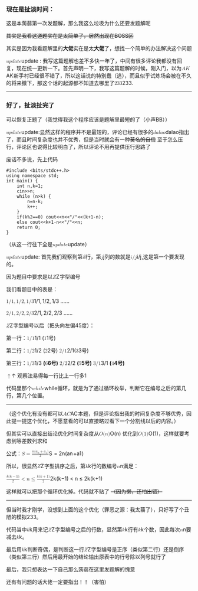 <h3>现在是扯淡时间：</h3>
<p>这是本蒟蒻第一次发题解，那么我这么垃圾为什么还要发题解呢</p>
<p><s>其实是我看这道题实在是太简单了，居然出现在BOSS区</s></p>
<p>其实是因为我看题解里的<strong>大佬</strong>实在是太<strong>大佬</strong>了，想找一个简单的办法解决这个问题</p>
<p><span><span class="katex"><span class="katex-mathml"><math xmlns="http://www.w3.org/1998/Math/MathML"><semantics><mrow><mi>u</mi><mi>p</mi><mi>d</mi><mi>a</mi><mi>t</mi><mi>e</mi></mrow><annotation encoding="application/x-tex">update</annotation></semantics></math></span><span class="katex-html" aria-hidden="true"><span class="base"><span class="strut" style="height:0.8888799999999999em;vertical-align:-0.19444em;"></span><span class="mord mathnormal">u</span><span class="mord mathnormal">p</span><span class="mord mathnormal">d</span><span class="mord mathnormal">a</span><span class="mord mathnormal">t</span><span class="mord mathnormal">e</span></span></span></span></span> : 我写这篇题解也差不多快一年了，中间有很多评论我都没有回复，现在统一更新一下。首先声明一下，我写这篇题解的时候，刚入门，以为<span><span class="katex"><span class="katex-mathml"><math xmlns="http://www.w3.org/1998/Math/MathML"><semantics><mrow><mi>A</mi><mi>K</mi></mrow><annotation encoding="application/x-tex">AK</annotation></semantics></math></span><span class="katex-html" aria-hidden="true"><span class="base"><span class="strut" style="height:0.68333em;vertical-align:0em;"></span><span class="mord mathnormal">A</span><span class="mord mathnormal" style="margin-right:0.07153em;">K</span></span></span></span></span>新手村已经很不错了，所以这话说的特别蠢（逃），而且似乎试炼场会被在不久的将来撤下，那这个话的起源都不知道去哪里了<span><span class="katex"><span class="katex-mathml"><math xmlns="http://www.w3.org/1998/Math/MathML"><semantics><mrow><mn>233</mn></mrow><annotation encoding="application/x-tex">233</annotation></semantics></math></span><span class="katex-html" aria-hidden="true"><span class="base"><span class="strut" style="height:0.64444em;vertical-align:0em;"></span><span class="mord">2</span><span class="mord">3</span><span class="mord">3</span></span></span></span></span>.</p>
<hr>
<h3>好了，扯淡扯完了</h3>
<p>可以恢复正题了（我觉得我这个程序应该是题解里最短的了（小声BB））</p>
<p><span><span class="katex"><span class="katex-mathml"><math xmlns="http://www.w3.org/1998/Math/MathML"><semantics><mrow><mi>u</mi><mi>p</mi><mi>d</mi><mi>a</mi><mi>t</mi><mi>e</mi></mrow><annotation encoding="application/x-tex">update</annotation></semantics></math></span><span class="katex-html" aria-hidden="true"><span class="base"><span class="strut" style="height:0.8888799999999999em;vertical-align:-0.19444em;"></span><span class="mord mathnormal">u</span><span class="mord mathnormal">p</span><span class="mord mathnormal">d</span><span class="mord mathnormal">a</span><span class="mord mathnormal">t</span><span class="mord mathnormal">e</span></span></span></span></span>:显然这样的程序并不是最短的，评论已经有很多的<span><span class="katex"><span class="katex-mathml"><math xmlns="http://www.w3.org/1998/Math/MathML"><semantics><mrow><mi>d</mi><mi>a</mi><mi>l</mi><mi>a</mi><mi>o</mi></mrow><annotation encoding="application/x-tex">dalao</annotation></semantics></math></span><span class="katex-html" aria-hidden="true"><span class="base"><span class="strut" style="height:0.69444em;vertical-align:0em;"></span><span class="mord mathnormal">d</span><span class="mord mathnormal">a</span><span class="mord mathnormal" style="margin-right:0.01968em;">l</span><span class="mord mathnormal">a</span><span class="mord mathnormal">o</span></span></span></span></span>指出了，而且时间复杂度也并不优秀，但是当时就会有一种<s>莫名的自信</s> 至于怎么压行，评论区也说得比较明白了，所以评论不用再提供压行思路了</p>
<p>废话不多说，先上代码</p>
<pre><code class="language-cpp" data-rendered-lang="cpp"><span class="hljs-meta">#<span class="hljs-meta-keyword">include</span> <span class="hljs-meta-string">&lt;bits/stdc++.h&gt;</span></span>
<span class="hljs-keyword">using</span> <span class="hljs-keyword">namespace</span> <span class="hljs-built_in">std</span>; 
<span class="hljs-function"><span class="hljs-keyword">int</span> <span class="hljs-title">main</span><span class="hljs-params">()</span> </span>{
	<span class="hljs-keyword">int</span> n,k=<span class="hljs-number">1</span>;
	<span class="hljs-built_in">cin</span>&gt;&gt;n;
	<span class="hljs-keyword">while</span> (n&gt;k) {
		n=n-k;
		k++;
	}
	<span class="hljs-keyword">if</span>(k%<span class="hljs-number">2</span>==<span class="hljs-number">0</span>) <span class="hljs-built_in">cout</span>&lt;&lt;n&lt;&lt;<span class="hljs-string">"/"</span>&lt;&lt;(k+<span class="hljs-number">1</span>-n);
	<span class="hljs-keyword">else</span> <span class="hljs-built_in">cout</span>&lt;&lt;k+<span class="hljs-number">1</span>-n&lt;&lt;<span class="hljs-string">"/"</span>&lt;&lt;n;
	<span class="hljs-keyword">return</span> <span class="hljs-number">0</span>;
} 
</code></pre>
<p>（从这一行往下全是<span><span class="katex"><span class="katex-mathml"><math xmlns="http://www.w3.org/1998/Math/MathML"><semantics><mrow><mi>u</mi><mi>p</mi><mi>d</mi><mi>a</mi><mi>t</mi><mi>e</mi></mrow><annotation encoding="application/x-tex">update</annotation></semantics></math></span><span class="katex-html" aria-hidden="true"><span class="base"><span class="strut" style="height:0.8888799999999999em;vertical-align:-0.19444em;"></span><span class="mord mathnormal">u</span><span class="mord mathnormal">p</span><span class="mord mathnormal">d</span><span class="mord mathnormal">a</span><span class="mord mathnormal">t</span><span class="mord mathnormal">e</span></span></span></span></span>）</p>
<p><span><span class="katex"><span class="katex-mathml"><math xmlns="http://www.w3.org/1998/Math/MathML"><semantics><mrow><mi>u</mi><mi>p</mi><mi>d</mi><mi>a</mi><mi>t</mi><mi>e</mi></mrow><annotation encoding="application/x-tex">update</annotation></semantics></math></span><span class="katex-html" aria-hidden="true"><span class="base"><span class="strut" style="height:0.8888799999999999em;vertical-align:-0.19444em;"></span><span class="mord mathnormal">u</span><span class="mord mathnormal">p</span><span class="mord mathnormal">d</span><span class="mord mathnormal">a</span><span class="mord mathnormal">t</span><span class="mord mathnormal">e</span></span></span></span></span>: 首先我们观察到第<span><span class="katex"><span class="katex-mathml"><math xmlns="http://www.w3.org/1998/Math/MathML"><semantics><mrow><mi>i</mi></mrow><annotation encoding="application/x-tex">i</annotation></semantics></math></span><span class="katex-html" aria-hidden="true"><span class="base"><span class="strut" style="height:0.65952em;vertical-align:0em;"></span><span class="mord mathnormal">i</span></span></span></span></span>行，第<span><span class="katex"><span class="katex-mathml"><math xmlns="http://www.w3.org/1998/Math/MathML"><semantics><mrow><mi>j</mi></mrow><annotation encoding="application/x-tex">j</annotation></semantics></math></span><span class="katex-html" aria-hidden="true"><span class="base"><span class="strut" style="height:0.85396em;vertical-align:-0.19444em;"></span><span class="mord mathnormal" style="margin-right:0.05724em;">j</span></span></span></span></span>列的数就是<span><span class="katex"><span class="katex-mathml"><math xmlns="http://www.w3.org/1998/Math/MathML"><semantics><mrow><mi>i</mi><mi mathvariant="normal">/</mi><mi>j</mi></mrow><annotation encoding="application/x-tex">i/j</annotation></semantics></math></span><span class="katex-html" aria-hidden="true"><span class="base"><span class="strut" style="height:1em;vertical-align:-0.25em;"></span><span class="mord mathnormal">i</span><span class="mord">/</span><span class="mord mathnormal" style="margin-right:0.05724em;">j</span></span></span></span></span>,这是第一个要发现的。</p>
<p>因为题目中要求是以<span><span class="katex"><span class="katex-mathml"><math xmlns="http://www.w3.org/1998/Math/MathML"><semantics><mrow><mi>Z</mi></mrow><annotation encoding="application/x-tex">Z</annotation></semantics></math></span><span class="katex-html" aria-hidden="true"><span class="base"><span class="strut" style="height:0.68333em;vertical-align:0em;"></span><span class="mord mathnormal" style="margin-right:0.07153em;">Z</span></span></span></span></span>字型编号</p>
<p>我们看题目中的表是：</p>
<p><span><span class="katex"><span class="katex-mathml"><math xmlns="http://www.w3.org/1998/Math/MathML"><semantics><mrow><mn>1</mn><mi mathvariant="normal">/</mi><mn>1</mn><mo separator="true">,</mo><mn>1</mn><mi mathvariant="normal">/</mi><mn>2</mn><mo separator="true">,</mo><mn>1</mn><mi mathvariant="normal">/</mi><mn>3</mn></mrow><annotation encoding="application/x-tex">1/1,1/2,1/3</annotation></semantics></math></span><span class="katex-html" aria-hidden="true"><span class="base"><span class="strut" style="height:1em;vertical-align:-0.25em;"></span><span class="mord">1</span><span class="mord">/</span><span class="mord">1</span><span class="mpunct">,</span><span class="mspace" style="margin-right:0.16666666666666666em;"></span><span class="mord">1</span><span class="mord">/</span><span class="mord">2</span><span class="mpunct">,</span><span class="mspace" style="margin-right:0.16666666666666666em;"></span><span class="mord">1</span><span class="mord">/</span><span class="mord">3</span></span></span></span></span> ……</p>
<p><span><span class="katex"><span class="katex-mathml"><math xmlns="http://www.w3.org/1998/Math/MathML"><semantics><mrow><mn>2</mn><mi mathvariant="normal">/</mi><mn>1</mn><mo separator="true">,</mo><mn>2</mn><mi mathvariant="normal">/</mi><mn>2</mn><mo separator="true">,</mo><mn>2</mn><mi mathvariant="normal">/</mi><mn>3</mn></mrow><annotation encoding="application/x-tex">2/1,2/2,2/3</annotation></semantics></math></span><span class="katex-html" aria-hidden="true"><span class="base"><span class="strut" style="height:1em;vertical-align:-0.25em;"></span><span class="mord">2</span><span class="mord">/</span><span class="mord">1</span><span class="mpunct">,</span><span class="mspace" style="margin-right:0.16666666666666666em;"></span><span class="mord">2</span><span class="mord">/</span><span class="mord">2</span><span class="mpunct">,</span><span class="mspace" style="margin-right:0.16666666666666666em;"></span><span class="mord">2</span><span class="mord">/</span><span class="mord">3</span></span></span></span></span> ……</p>
<p><span><span class="katex"><span class="katex-mathml"><math xmlns="http://www.w3.org/1998/Math/MathML"><semantics><mrow><mi>Z</mi></mrow><annotation encoding="application/x-tex">Z</annotation></semantics></math></span><span class="katex-html" aria-hidden="true"><span class="base"><span class="strut" style="height:0.68333em;vertical-align:0em;"></span><span class="mord mathnormal" style="margin-right:0.07153em;">Z</span></span></span></span></span>字型编号以后（把头向左偏45度）：</p>
<p>第一行：<span><span class="katex"><span class="katex-mathml"><math xmlns="http://www.w3.org/1998/Math/MathML"><semantics><mrow><mn>1</mn><mi mathvariant="normal">/</mi><mn>1</mn></mrow><annotation encoding="application/x-tex">1/1</annotation></semantics></math></span><span class="katex-html" aria-hidden="true"><span class="base"><span class="strut" style="height:1em;vertical-align:-0.25em;"></span><span class="mord">1</span><span class="mord">/</span><span class="mord">1</span></span></span></span></span>  (<span><span class="katex"><span class="katex-mathml"><math xmlns="http://www.w3.org/1998/Math/MathML"><semantics><mrow><mn>1</mn></mrow><annotation encoding="application/x-tex">1</annotation></semantics></math></span><span class="katex-html" aria-hidden="true"><span class="base"><span class="strut" style="height:0.64444em;vertical-align:0em;"></span><span class="mord">1</span></span></span></span></span>号)</p>
<p>第二行：<span><span class="katex"><span class="katex-mathml"><math xmlns="http://www.w3.org/1998/Math/MathML"><semantics><mrow><mn>1</mn><mi mathvariant="normal">/</mi><mn>2</mn></mrow><annotation encoding="application/x-tex">1/2</annotation></semantics></math></span><span class="katex-html" aria-hidden="true"><span class="base"><span class="strut" style="height:1em;vertical-align:-0.25em;"></span><span class="mord">1</span><span class="mord">/</span><span class="mord">2</span></span></span></span></span> (<span><span class="katex"><span class="katex-mathml"><math xmlns="http://www.w3.org/1998/Math/MathML"><semantics><mrow><mn>2</mn></mrow><annotation encoding="application/x-tex">2</annotation></semantics></math></span><span class="katex-html" aria-hidden="true"><span class="base"><span class="strut" style="height:0.64444em;vertical-align:0em;"></span><span class="mord">2</span></span></span></span></span>号)  <span><span class="katex"><span class="katex-mathml"><math xmlns="http://www.w3.org/1998/Math/MathML"><semantics><mrow><mn>2</mn><mi mathvariant="normal">/</mi><mn>1</mn></mrow><annotation encoding="application/x-tex">2/1</annotation></semantics></math></span><span class="katex-html" aria-hidden="true"><span class="base"><span class="strut" style="height:1em;vertical-align:-0.25em;"></span><span class="mord">2</span><span class="mord">/</span><span class="mord">1</span></span></span></span></span>(<span><span class="katex"><span class="katex-mathml"><math xmlns="http://www.w3.org/1998/Math/MathML"><semantics><mrow><mn>3</mn></mrow><annotation encoding="application/x-tex">3</annotation></semantics></math></span><span class="katex-html" aria-hidden="true"><span class="base"><span class="strut" style="height:0.64444em;vertical-align:0em;"></span><span class="mord">3</span></span></span></span></span>号)</p>
<p>第三行：<span><span class="katex"><span class="katex-mathml"><math xmlns="http://www.w3.org/1998/Math/MathML"><semantics><mrow><mn>1</mn><mi mathvariant="normal">/</mi><mn>3</mn></mrow><annotation encoding="application/x-tex">1/3</annotation></semantics></math></span><span class="katex-html" aria-hidden="true"><span class="base"><span class="strut" style="height:1em;vertical-align:-0.25em;"></span><span class="mord">1</span><span class="mord">/</span><span class="mord">3</span></span></span></span></span> <strong>(<span><span class="katex"><span class="katex-mathml"><math xmlns="http://www.w3.org/1998/Math/MathML"><semantics><mrow><mn>6</mn></mrow><annotation encoding="application/x-tex">6</annotation></semantics></math></span><span class="katex-html" aria-hidden="true"><span class="base"><span class="strut" style="height:0.64444em;vertical-align:0em;"></span><span class="mord">6</span></span></span></span></span>号)</strong>  <span><span class="katex"><span class="katex-mathml"><math xmlns="http://www.w3.org/1998/Math/MathML"><semantics><mrow><mn>2</mn><mi mathvariant="normal">/</mi><mn>2</mn></mrow><annotation encoding="application/x-tex">2/2</annotation></semantics></math></span><span class="katex-html" aria-hidden="true"><span class="base"><span class="strut" style="height:1em;vertical-align:-0.25em;"></span><span class="mord">2</span><span class="mord">/</span><span class="mord">2</span></span></span></span></span> <strong>(<span><span class="katex"><span class="katex-mathml"><math xmlns="http://www.w3.org/1998/Math/MathML"><semantics><mrow><mn>5</mn></mrow><annotation encoding="application/x-tex">5</annotation></semantics></math></span><span class="katex-html" aria-hidden="true"><span class="base"><span class="strut" style="height:0.64444em;vertical-align:0em;"></span><span class="mord">5</span></span></span></span></span>号)</strong> <span><span class="katex"><span class="katex-mathml"><math xmlns="http://www.w3.org/1998/Math/MathML"><semantics><mrow><mn>3</mn><mi mathvariant="normal">/</mi><mn>1</mn></mrow><annotation encoding="application/x-tex">3/1</annotation></semantics></math></span><span class="katex-html" aria-hidden="true"><span class="base"><span class="strut" style="height:1em;vertical-align:-0.25em;"></span><span class="mord">3</span><span class="mord">/</span><span class="mord">1</span></span></span></span></span> <strong>(<span><span class="katex"><span class="katex-mathml"><math xmlns="http://www.w3.org/1998/Math/MathML"><semantics><mrow><mn>4</mn></mrow><annotation encoding="application/x-tex">4</annotation></semantics></math></span><span class="katex-html" aria-hidden="true"><span class="base"><span class="strut" style="height:0.64444em;vertical-align:0em;"></span><span class="mord">4</span></span></span></span></span>号)</strong></p>
<p><span><span class="katex"><span class="katex-mathml"><math xmlns="http://www.w3.org/1998/Math/MathML"><semantics><mrow><mo>↑</mo></mrow><annotation encoding="application/x-tex">\uparrow</annotation></semantics></math></span><span class="katex-html" aria-hidden="true"><span class="base"><span class="strut" style="height:0.8888799999999999em;vertical-align:-0.19444em;"></span><span class="mrel">↑</span></span></span></span></span> 观察法易得每一行比上一行多1</p>
<p>代码里那个<span><span class="katex"><span class="katex-mathml"><math xmlns="http://www.w3.org/1998/Math/MathML"><semantics><mrow><mi>w</mi><mi>h</mi><mi>i</mi><mi>l</mi><mi>e</mi></mrow><annotation encoding="application/x-tex">while</annotation></semantics></math></span><span class="katex-html" aria-hidden="true"><span class="base"><span class="strut" style="height:0.69444em;vertical-align:0em;"></span><span class="mord mathnormal" style="margin-right:0.02691em;">w</span><span class="mord mathnormal">h</span><span class="mord mathnormal">i</span><span class="mord mathnormal" style="margin-right:0.01968em;">l</span><span class="mord mathnormal">e</span></span></span></span></span>循环，就是为了通过循环枚举，判断它在编号之后的第几行，第几个位置。</p>
<hr>
<p>（这个优化有没有都可以<span><span class="katex"><span class="katex-mathml"><math xmlns="http://www.w3.org/1998/Math/MathML"><semantics><mrow><mi>A</mi><mi>C</mi></mrow><annotation encoding="application/x-tex">AC</annotation></semantics></math></span><span class="katex-html" aria-hidden="true"><span class="base"><span class="strut" style="height:0.68333em;vertical-align:0em;"></span><span class="mord mathnormal">A</span><span class="mord mathnormal" style="margin-right:0.07153em;">C</span></span></span></span></span>本题，但是评论指出我的时间复杂度不够优秀，因此提一提这个优化，不愿意看的可以直接略过看下一个分割线以后的内容。）</p>
<p>但其实可以直接出结论优化时间复杂度从<span><span class="katex"><span class="katex-mathml"><math xmlns="http://www.w3.org/1998/Math/MathML"><semantics><mrow><mi>O</mi><mo stretchy="false">(</mo><mi>n</mi><mo stretchy="false">)</mo></mrow><annotation encoding="application/x-tex">O(n)</annotation></semantics></math></span><span class="katex-html" aria-hidden="true"><span class="base"><span class="strut" style="height:1em;vertical-align:-0.25em;"></span><span class="mord mathnormal" style="margin-right:0.02778em;">O</span><span class="mopen">(</span><span class="mord mathnormal">n</span><span class="mclose">)</span></span></span></span></span> 优化到<span><span class="katex"><span class="katex-mathml"><math xmlns="http://www.w3.org/1998/Math/MathML"><semantics><mrow><mi>O</mi><mo stretchy="false">(</mo><mn>1</mn><mo stretchy="false">)</mo></mrow><annotation encoding="application/x-tex">O(1)</annotation></semantics></math></span><span class="katex-html" aria-hidden="true"><span class="base"><span class="strut" style="height:1em;vertical-align:-0.25em;"></span><span class="mord mathnormal" style="margin-right:0.02778em;">O</span><span class="mopen">(</span><span class="mord">1</span><span class="mclose">)</span></span></span></span></span>，这样就要考虑到等差数列求和</p>
<p>公式：<span><span class="katex"><span class="katex-mathml"><math xmlns="http://www.w3.org/1998/Math/MathML"><semantics><mrow><mi>S</mi><mo>=</mo><mfrac><mrow><mi>n</mi><mo stretchy="false">(</mo><msub><mi>a</mi><mi>n</mi></msub><mo>+</mo><msub><mi>a</mi><mn>1</mn></msub><mo stretchy="false">)</mo></mrow><mn>2</mn></mfrac></mrow><annotation encoding="application/x-tex">S=\frac{n(a_n+a_1)}{2}</annotation></semantics></math></span><span class="katex-html" aria-hidden="true"><span class="base"><span class="strut" style="height:0.68333em;vertical-align:0em;"></span><span class="mord mathnormal" style="margin-right:0.05764em;">S</span><span class="mspace" style="margin-right:0.2777777777777778em;"></span><span class="mrel">=</span><span class="mspace" style="margin-right:0.2777777777777778em;"></span></span><span class="base"><span class="strut" style="height:1.355em;vertical-align:-0.345em;"></span><span class="mord"><span class="mopen nulldelimiter"></span><span class="mfrac"><span class="vlist-t vlist-t2"><span class="vlist-r"><span class="vlist" style="height:1.01em;"><span style="top:-2.6550000000000002em;"><span class="pstrut" style="height:3em;"></span><span class="sizing reset-size6 size3 mtight"><span class="mord mtight"><span class="mord mtight">2</span></span></span></span><span style="top:-3.23em;"><span class="pstrut" style="height:3em;"></span><span class="frac-line" style="border-bottom-width:0.04em;"></span></span><span style="top:-3.485em;"><span class="pstrut" style="height:3em;"></span><span class="sizing reset-size6 size3 mtight"><span class="mord mtight"><span class="mord mathnormal mtight">n</span><span class="mopen mtight">(</span><span class="mord mtight"><span class="mord mathnormal mtight">a</span><span class="msupsub"><span class="vlist-t vlist-t2"><span class="vlist-r"><span class="vlist" style="height:0.16454285714285719em;"><span style="top:-2.357em;margin-left:0em;margin-right:0.07142857142857144em;"><span class="pstrut" style="height:2.5em;"></span><span class="sizing reset-size3 size1 mtight"><span class="mord mathnormal mtight">n</span></span></span></span><span class="vlist-s">​</span></span><span class="vlist-r"><span class="vlist" style="height:0.143em;"><span></span></span></span></span></span></span><span class="mbin mtight">+</span><span class="mord mtight"><span class="mord mathnormal mtight">a</span><span class="msupsub"><span class="vlist-t vlist-t2"><span class="vlist-r"><span class="vlist" style="height:0.31731428571428577em;"><span style="top:-2.357em;margin-left:0em;margin-right:0.07142857142857144em;"><span class="pstrut" style="height:2.5em;"></span><span class="sizing reset-size3 size1 mtight"><span class="mord mtight">1</span></span></span></span><span class="vlist-s">​</span></span><span class="vlist-r"><span class="vlist" style="height:0.143em;"><span></span></span></span></span></span></span><span class="mclose mtight">)</span></span></span></span></span><span class="vlist-s">​</span></span><span class="vlist-r"><span class="vlist" style="height:0.345em;"><span></span></span></span></span></span><span class="mclose nulldelimiter"></span></span></span></span></span></span></p>
<p>所以，很显然<span><span class="katex"><span class="katex-mathml"><math xmlns="http://www.w3.org/1998/Math/MathML"><semantics><mrow><mi>Z</mi></mrow><annotation encoding="application/x-tex">Z</annotation></semantics></math></span><span class="katex-html" aria-hidden="true"><span class="base"><span class="strut" style="height:0.68333em;vertical-align:0em;"></span><span class="mord mathnormal" style="margin-right:0.07153em;">Z</span></span></span></span></span>字型排序之后，第<span><span class="katex"><span class="katex-mathml"><math xmlns="http://www.w3.org/1998/Math/MathML"><semantics><mrow><mi>k</mi></mrow><annotation encoding="application/x-tex">k</annotation></semantics></math></span><span class="katex-html" aria-hidden="true"><span class="base"><span class="strut" style="height:0.69444em;vertical-align:0em;"></span><span class="mord mathnormal" style="margin-right:0.03148em;">k</span></span></span></span></span>行的数编号<span><span class="katex"><span class="katex-mathml"><math xmlns="http://www.w3.org/1998/Math/MathML"><semantics><mrow><mi>n</mi></mrow><annotation encoding="application/x-tex">n</annotation></semantics></math></span><span class="katex-html" aria-hidden="true"><span class="base"><span class="strut" style="height:0.43056em;vertical-align:0em;"></span><span class="mord mathnormal">n</span></span></span></span></span>满足：</p>
<p><span><span class="katex"><span class="katex-mathml"><math xmlns="http://www.w3.org/1998/Math/MathML"><semantics><mrow><mfrac><mrow><mi>k</mi><mo stretchy="false">(</mo><mi>k</mi><mo>−</mo><mn>1</mn><mo stretchy="false">)</mo></mrow><mn>2</mn></mfrac><mo>&lt;</mo><mi>n</mi><mo>≤</mo><mfrac><mrow><mi>k</mi><mo stretchy="false">(</mo><mi>k</mi><mo>+</mo><mn>1</mn><mo stretchy="false">)</mo></mrow><mn>2</mn></mfrac></mrow><annotation encoding="application/x-tex">\frac{k(k-1)}{2} &lt; n \le \frac{k(k+1)}{2}</annotation></semantics></math></span><span class="katex-html" aria-hidden="true"><span class="base"><span class="strut" style="height:1.355em;vertical-align:-0.345em;"></span><span class="mord"><span class="mopen nulldelimiter"></span><span class="mfrac"><span class="vlist-t vlist-t2"><span class="vlist-r"><span class="vlist" style="height:1.01em;"><span style="top:-2.6550000000000002em;"><span class="pstrut" style="height:3em;"></span><span class="sizing reset-size6 size3 mtight"><span class="mord mtight"><span class="mord mtight">2</span></span></span></span><span style="top:-3.23em;"><span class="pstrut" style="height:3em;"></span><span class="frac-line" style="border-bottom-width:0.04em;"></span></span><span style="top:-3.485em;"><span class="pstrut" style="height:3em;"></span><span class="sizing reset-size6 size3 mtight"><span class="mord mtight"><span class="mord mathnormal mtight" style="margin-right:0.03148em;">k</span><span class="mopen mtight">(</span><span class="mord mathnormal mtight" style="margin-right:0.03148em;">k</span><span class="mbin mtight">−</span><span class="mord mtight">1</span><span class="mclose mtight">)</span></span></span></span></span><span class="vlist-s">​</span></span><span class="vlist-r"><span class="vlist" style="height:0.345em;"><span></span></span></span></span></span><span class="mclose nulldelimiter"></span></span><span class="mspace" style="margin-right:0.2777777777777778em;"></span><span class="mrel">&lt;</span><span class="mspace" style="margin-right:0.2777777777777778em;"></span></span><span class="base"><span class="strut" style="height:0.7719400000000001em;vertical-align:-0.13597em;"></span><span class="mord mathnormal">n</span><span class="mspace" style="margin-right:0.2777777777777778em;"></span><span class="mrel">≤</span><span class="mspace" style="margin-right:0.2777777777777778em;"></span></span><span class="base"><span class="strut" style="height:1.355em;vertical-align:-0.345em;"></span><span class="mord"><span class="mopen nulldelimiter"></span><span class="mfrac"><span class="vlist-t vlist-t2"><span class="vlist-r"><span class="vlist" style="height:1.01em;"><span style="top:-2.6550000000000002em;"><span class="pstrut" style="height:3em;"></span><span class="sizing reset-size6 size3 mtight"><span class="mord mtight"><span class="mord mtight">2</span></span></span></span><span style="top:-3.23em;"><span class="pstrut" style="height:3em;"></span><span class="frac-line" style="border-bottom-width:0.04em;"></span></span><span style="top:-3.485em;"><span class="pstrut" style="height:3em;"></span><span class="sizing reset-size6 size3 mtight"><span class="mord mtight"><span class="mord mathnormal mtight" style="margin-right:0.03148em;">k</span><span class="mopen mtight">(</span><span class="mord mathnormal mtight" style="margin-right:0.03148em;">k</span><span class="mbin mtight">+</span><span class="mord mtight">1</span><span class="mclose mtight">)</span></span></span></span></span><span class="vlist-s">​</span></span><span class="vlist-r"><span class="vlist" style="height:0.345em;"><span></span></span></span></span></span><span class="mclose nulldelimiter"></span></span></span></span></span></span></p>
<p>这样就可以把那个循环优化掉。代码就不贴了 <s>（因为懒，还怕出错）</s></p>
<hr>
<p>但当时我才刚学，没想到上面的这个优化（罪恶之源：我太蒻了），只好写了个丑陋的模拟233。</p>
<p>代码当中<span><span class="katex"><span class="katex-mathml"><math xmlns="http://www.w3.org/1998/Math/MathML"><semantics><mrow><mi>k</mi></mrow><annotation encoding="application/x-tex">k</annotation></semantics></math></span><span class="katex-html" aria-hidden="true"><span class="base"><span class="strut" style="height:0.69444em;vertical-align:0em;"></span><span class="mord mathnormal" style="margin-right:0.03148em;">k</span></span></span></span></span>用来记<span><span class="katex"><span class="katex-mathml"><math xmlns="http://www.w3.org/1998/Math/MathML"><semantics><mrow><mi>Z</mi></mrow><annotation encoding="application/x-tex">Z</annotation></semantics></math></span><span class="katex-html" aria-hidden="true"><span class="base"><span class="strut" style="height:0.68333em;vertical-align:0em;"></span><span class="mord mathnormal" style="margin-right:0.07153em;">Z</span></span></span></span></span>字型编号之后的行数，显然第<span><span class="katex"><span class="katex-mathml"><math xmlns="http://www.w3.org/1998/Math/MathML"><semantics><mrow><mi>k</mi></mrow><annotation encoding="application/x-tex">k</annotation></semantics></math></span><span class="katex-html" aria-hidden="true"><span class="base"><span class="strut" style="height:0.69444em;vertical-align:0em;"></span><span class="mord mathnormal" style="margin-right:0.03148em;">k</span></span></span></span></span>行有<span><span class="katex"><span class="katex-mathml"><math xmlns="http://www.w3.org/1998/Math/MathML"><semantics><mrow><mi>k</mi></mrow><annotation encoding="application/x-tex">k</annotation></semantics></math></span><span class="katex-html" aria-hidden="true"><span class="base"><span class="strut" style="height:0.69444em;vertical-align:0em;"></span><span class="mord mathnormal" style="margin-right:0.03148em;">k</span></span></span></span></span>个数，因此每次<span><span class="katex"><span class="katex-mathml"><math xmlns="http://www.w3.org/1998/Math/MathML"><semantics><mrow><mi>n</mi></mrow><annotation encoding="application/x-tex">n</annotation></semantics></math></span><span class="katex-html" aria-hidden="true"><span class="base"><span class="strut" style="height:0.43056em;vertical-align:0em;"></span><span class="mord mathnormal">n</span></span></span></span></span>要减去<span><span class="katex"><span class="katex-mathml"><math xmlns="http://www.w3.org/1998/Math/MathML"><semantics><mrow><mi>k</mi></mrow><annotation encoding="application/x-tex">k</annotation></semantics></math></span><span class="katex-html" aria-hidden="true"><span class="base"><span class="strut" style="height:0.69444em;vertical-align:0em;"></span><span class="mord mathnormal" style="margin-right:0.03148em;">k</span></span></span></span></span>。</p>
<p>最后用<span><span class="katex"><span class="katex-mathml"><math xmlns="http://www.w3.org/1998/Math/MathML"><semantics><mrow><mi>k</mi></mrow><annotation encoding="application/x-tex">k</annotation></semantics></math></span><span class="katex-html" aria-hidden="true"><span class="base"><span class="strut" style="height:0.69444em;vertical-align:0em;"></span><span class="mord mathnormal" style="margin-right:0.03148em;">k</span></span></span></span></span>判断奇偶，是判断这一行<span><span class="katex"><span class="katex-mathml"><math xmlns="http://www.w3.org/1998/Math/MathML"><semantics><mrow><mi>Z</mi></mrow><annotation encoding="application/x-tex">Z</annotation></semantics></math></span><span class="katex-html" aria-hidden="true"><span class="base"><span class="strut" style="height:0.68333em;vertical-align:0em;"></span><span class="mord mathnormal" style="margin-right:0.07153em;">Z</span></span></span></span></span>字型编号是正序（类似第二行）还是倒序（类似第三行）然后用最开始的结论输出原表中的行号除以列号就行了</p>
<p>最后，我只想表达一下自己那么蒟蒻在这里发题解的愧意</p>
<p>还有有问题的话大佬一定要指出！！（害怕）</p>
